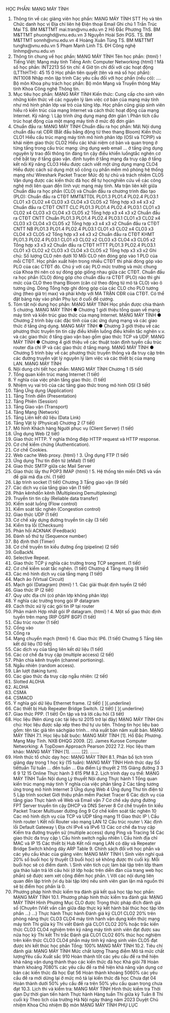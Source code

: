 HỌC PHẦN: MẠNG MÁY TÍNH
1. Thông tin về các giảng viên học phần: MẠNG MÁY TÍNH
STT Họ và tên Chức danh học vị Địa chỉ liên hệ Điện thoại Email Ghi chú 1 Trần Trúc Mai TS. BM M&TTMT mai.tran\@vnu.edu.vn
2 Hồ Đắc Phương ThS. BM M&TTMT phuonghd\@vnu.edu.vn
3 Nguyễn Hoài Sơn PGS. TS. BM M&TTMT sonnh\@vnu.edu.vn
4 Hoàng Xuân Tùng TS. BM M&TTMT tunghx\@vnu.edu.vn
5 Phạm Mạnh Linh TS. ĐH Công nghệ linhmp\@vnu.edu.vn
2. Thông tin chung về học phần: MẠNG MÁY TÍNH Tên học phần:
{html}
! Tiếng Việt: Mạng máy tính Tiếng Anh: Computer Networking
{html}
! Mã số học phần: INT2213 Số tín chỉ: 4 Giờ tín chỉ đối với các hoạt động (LTThHTH): 45 15 0 Học phần tiên quyết (tên và mã số học phần): INT1008 Nhập môn lập
trình Các yêu cầu đối với học phần (nếu có): \.... Bộ môn Khoa phụ trách học phần: Bộ môn Mạng và Truyền thông Máy
tính Khoa Công nghệ Thông tin.
3. Mục tiêu học phần: MẠNG MÁY TÍNH
Kiến thức: Cung cấp cho sinh viên những kiến thức về các nguyên lý
làm việc cơ bản của mạng máy tính như mô hình phân lớp vai trò của từng
lớp. Học phần cũng giúp sinh viên hiểu rõ kiến trúc của mạng Internet và
cách thức hoạt động của mạng Internet.
Kỹ năng:
\ Lập trình ứng dụng mạng đơn giản
\ Phân tích cấu trúc hoạt động của một mạng máy tính ở mức độ đơn giản
4. Chuẩn đầu ra: MẠNG MÁY TÍNH
Chuẩn đầu ra học phần: Mã\ Nội dung chuẩn đầu ra\ CĐR (Bắt đầu bằng động từ theo thang Bloom) Kiến thức CLO1 Hiểu cấu trúc mạng máy tính mô hình phân lớp (OSI và TCPIP) và khái niệm giao thức CLO2 Hiểu các khái niệm cơ bản và quan trọng ở từng tầng trong cấu trúc mạng: ứng dụng web email ... ở tầng ứng dụng nguyên lý trao đổi thông tin đáng tin cậy điều khiển luồngtắc nghẽn cơ chế bắt tay ở tầng giao vận. định tuyến ở tầng mạng đa truy cập ở tầng kết nối Kỹ năng CLO3 Hiểu được cách viết một ứng dụng mạng CLO4 Hiểu được cách sử dụng một số công cụ phần mềm mô phỏng hệ thống mạng như Wireshark Packet Tracer Mức độ tự chủ và trách nhiệm CLO5 Vận dụng được các kiến thức đã học để tự họcnghiên cứu về các công nghệ mới liên quan đến lĩnh vực mạng máy tính. Ma trận liên kết giữa Chuẩn đầu ra học phần (CLO) và Chuẩn đầu ra
chương trình đào tạo (PLO):
Chuẩn đầu ra CTĐT MMT&TTDL PLO1.3 PLO1.4 PLO2.4 PLO3.1
CLO1 x3
CLO2 x4
CLO3 x3
CLO4 x3
CLO5 x2
Tổng hợp x3 x4 x3 x2
Chuẩn đầu ra CTĐT CNTT CLC PLO1.3 PLO1.4 PLO2.4 PLO3.1
CLO1 x3
CLO2 x4
CLO3 x3
CLO4 x3
CLO5 x2
Tổng hợp x3 x4 x3 x2
Chuẩn đầu ra CTĐT CNTT Chuẩn PLO1.3 PLO1.4 PLO2.4 PLO3.1
CLO1 x3
CLO2 x4
CLO3 x3
CLO4 x3
CLO5 x2
Tổng hợp x3 x4 x3 x2
Chuẩn đầu ra CTĐT CNTT NB PLO1.3 PLO1.4 PLO2.4 PLO3.1
CLO1 x3
CLO2 x4
CLO3 x3
CLO4 x3
CLO5 x2
Tổng hợp x3 x4 x3 x2
Chuẩn đầu ra CTĐT KHMT PLO1.3 PLO2.4 PLO3.1
CLO1 x3
CLO2 x2
CLO3 x3
CLO4 x3
CLO5 x2
Tổng hợp x3 x3 x2
Chuẩn đầu ra CTĐT HTTT PLO1.3 PLO2.4 PLO3.1
CLO1 x3
CLO2 x2
CLO3 x3
CLO4 x3
CLO5 x2
Tổng hợp x3 x3 x2
Ghi chú: Số lượng CLO nên dưới 10 Mỗi CLO nên đóng góp vào 1 PLO của mỗi CTĐT. Học phần xuất hiện trong nhiều CTĐT thì phải đóng góp vào PLO của các CTĐT đó. Chú ý với các PLO mức trường và mức chung của Khoa thì nên có sự đóng góp giống nhau giữa các CTĐT. Chuẩn đầu ra học phần (CLO) đóng góp cho chuẩn đầu ra CTĐT (PLO) nào thì ghi mức của CLO theo thang Bloom (căn cứ theo động từ mô tả CLO) vào ô tương ứng. Dòng Tổng hợp ghi đóng góp của các CLO cho PLO tương ứng (theo giá trị max) và phải khớp với MA TRẬN CĐR của CTĐT. Có thể đặt bảng này vào phần Phụ lục ở cuối đề cương.
5. Tóm tắt nội dung học phần: MẠNG MÁY TÍNH
Học phần được chia thành 5 chương. MẠNG MÁY TÍNH
● Chương 1 giới thiệu tổng quan về mạng máy tính và kiến trúc giao thức của mạng Internet. MẠNG MÁY TÍNH
● Chương 2 trình bày các đặc tính của các ứng dụng mạng và các giao thức ở tầng ứng dụng. MẠNG MÁY TÍNH
● Chương 3 giới thiệu về các phương thức truyền tin tin cậy điều khiển luồng điều khiển tắc nghẽn v.v. và các giao thức ở tầng giao vận bao gồm giao thức TCP và UDP. MẠNG MÁY TÍNH
● Chương 4 giới thiệu về các thuật toán định tuyến cấu trúc router địa chỉ IP và các giao thức ở tầng mạng. MẠNG MÁY TÍNH
● Chương 5 trình bày về các phương thức truyền thông và đa truy cập trên các đường truyền vật lý nguyên lý làm việc và các thiết bị của mạng LAN. MẠNG MÁY TÍNH
6. Nội dung chi tiết học phần: MẠNG MÁY TÍNH
Chương 1 (5 tiết)
1. Tổng quan kiến trúc mạng Internet (1 tiết)
2. Ý nghĩa của việc phân tầng giao thức. (1 tiết)
3. Nhiệm vụ vai trò của các tầng giao thức trong mô hình OSI (3 tiết)
1. Tầng Ứng dụng (Application)
2. Tầng Trình diễn (Presentation)
3. Tầng Phiên (Session)
4. Tầng Giao vận (Transport)
5. Tầng Mạng (Network)
6. Tầng Liên kết dữ liệu (Data Link)
7. Tầng Vật lý (Physical)
Chương 2 (7 tiết)
1. Mô hình Khách hàng Người phục vụ (Client Server) (1 tiết)
2. Ứng dụng Web (2 tiết)
1. Giao thức HTTP. Ý nghĩa thông điệp HTTP request và HTTP response.
2. Cơ chế kiểm chứng (Authentication).
3. Cơ chế Cookies.
4. Web cache Web proxy.
{html}
! 3. Ứng dụng FTP (1 tiết)
4. Ứng dụng Thư tín điện tử (eMail) (1 tiết)
1. Giao thức SMTP giữa các Mail Server
2. Giao thức lấy thư POP3 IMAP
{html}
! 5. Hệ thống tên miền DNS và vấn đề giải mã địa chỉ. (1 tiết)
6. Lập trình socket (1 tiết)
Chương 3 Tầng giao vận (9 tiết)
1. Các dịch vụ của tầng giao vận (1 tiết)
1. Phân kênhdồn kênh (Multiplexing Demultiplexing)
2. Truyền tin tin cậy (Reliable data transfer)
3. Kiểm soát luồng (Flow control)
4. Kiểm soát tắc nghẽn (Congestion control)
2. Giao thức UDP (1 tiết)
3. Cơ chế xây dựng đường truyền tin cậy (3 tiết)
1. Kiểm tra lỗi (Checksum)
2. Phản hồi ACKNAK (Feedback)
3. Đánh số thứ tự (Sequence number)
4. Bộ định thời (Timer)
4. Cơ chế truyền tin kiểu đường ống (pipeline) (2 tiết)
1. GoBackN.
2. Selective Repeat.
3. Giao thức TCP ý nghĩa các trường trong TCP segment. (1 tiết)
4. Cơ chế kiểm soát tắc nghẽn. (1 tiết)
Chương 4 Tầng mạng (8 tiết)
1. Các mô hình dịch vụ của tầng mạng (1 tiết)
1. Mạch ảo (Virtual Circuit)
2. Mạch gói (Datagram)
{html}
! 1. Các giải thuật định tuyến (2 tiết)
2. Giao thức IP (2 tiết)
1. Quy ước địa chỉ (có phân lớp không phân lớp)
2. Ý nghĩa các trường trong gói IP datagram
3. Cách thức xử lý các gói tin IP tại router
4. Phân mảnh Hợp nhất gói IP datagram.
{html}
! 4. Một số giao thức định tuyến trên mạng (RIP OSPF BGP) (1 tiết)
5. Cấu trúc router (1 tiết)
1. Cổng vào
2. Cổng ra
3. Mạng chuyển mạch
{html}
! 6. Giao thức IP6. (1 tiết)
Chương 5 Tầng liên kết dữ liệu (10 tiết)
1. Các dịch vụ của tầng liên kết dữ liệu (1 tiết)
2. Các cơ chế đa truy cập (multiple access) (2 tiết)
1. Phân chia kênh truyền (channel portioning).
2. Ngẫu nhiên (random access).
3. Lần lượt (taking turn).
3. Các giao thức đa truy cập ngẫu nhiên: (2 tiết)
1. Slotted ALOHA
2. ALOHA
3. CSMA
4. CSMACD
4. Ý nghĩa gói dữ liệu Ethernet frame. (2 tiết) [ ]{.underline}
5. Các thiết bị Hub Repeater Bridge Switch. (2 tiết) [ ]{.underline}
6. Giao thức PPP. (1 tiết)
Ôn tập và trả lời câu hỏi (3 tiết)
7. Học liệu (Nên dùng các tài liệu từ 2015 trở lại đây) MẠNG MÁY TÍNH
Ghi chú: Học liệu được sắp xếp theo thứ tự ưu tiên. Thông tin học liệu bao gồm: tên tác giả tên sáchgiáo trình... nhà xuất bản năm xuất bản. MẠNG MÁY TÍNH
7.1. Học liệu bắt buộc: MẠNG MÁY TÍNH \[1\]. Hồ Đắc Phương. Mạng Máy Tính. NXB ĐHQG 2009.
\[2\]. James Kurose Computer Networking: A TopDown Approach Pearson
2022
7.2. Học liệu tham khảo: MẠNG MÁY TÍNH \[1\]. ...\....
\[2\]. ...\....
8. Hình thức tổ chức dạy học: MẠNG MÁY TÍNH
8.1. Phân bổ lịch trình giảng dạy trong 1 học kỳ (15 tuần): MẠNG MÁY TÍNH Hình thức dạy Số tiếttuần Từ tuần ... đến tuần ... Địa điểm Lý thuyết 2 115 Giảng đường
3 3 6 9 12 15 Online
Thực hành 3 615 PM
8.2. Lịch trình dạy cụ thể: MẠNG MÁY TÍNH Tuần Nội dung Lý thuyết Nội dung Thực hành 1 Tổng quan kiến trúc mạng máy tính Ý nghĩa của việc phân tầng 2 Các tầng tương ứng trong mô hình Internet 3 Ứng dụng Web 4 Ứng dụng Thư tín điện tử 5 Lập trình socket Giới thiệu phần mềm Packet Tracer 6 Các dịch vụ của tầng giao Thực hành về Web và Email vận 7 Cơ chế xây dựng đường FPT Server truyền tin cậy DHCP và DNS Server 8 Cơ chế truyền tin kiểu Packet Tracer Multiuser đường ống 9 Cơ chế kiểm soát tắc nghẽn 10 Các mô hình dịch vụ của TCP và UDP tầng mạng 11 Giao thức IP \ Cấu hình router \ Kết nối Router vào mạng LAN 12 Cấu trúc router \ Xác định lỗi Default Gateway \ Địa chỉ IPv4 và IPv6 13 Các cơ chế đa truy cập Kiểm tra đường truyền sử (multiple access) dụng Ping và Tracing 14 Các giao thức đa truy cập \ Cấu hình switch ngẫu nhiên \ Cấu hình địa chỉ MAC và IP 15 Các thiết bị Hub Kết nối mạng LAN có dây và Repeater Bridge Switch không dây ARP Table 9. Chính sách đối với học phần và các yêu cầu khác của giảng viên: MẠNG MÁY TÍNH
\ Sinh viên nghỉ quá 20% số buổi học lý thuyết (3 buổi học) sẽ không
được thi cuối kỳ. Mỗi buổi học sẽ có điểm danh.
\ Sinh viên tích cực làm bài tập trên lớp tham gia thảo luận trả lời
câu hỏi (ở lớp hoặc trên diễn đàn của trang web học phần) sẽ được xem
xét cộng điểm học phần.
\ Với các nội dung liên quan đến lập trình (ví dụ bài tập lớn) nếu sinh
viên gian lận mã nguồn thì sẽ bị điểm học phần là 0.
10. Phương pháp hình thức kiểm tra đánh giá kết quả học tập học phần: MẠNG MÁY TÍNH
10.1. Phương pháp hình thức kiểm tra đánh giá: MẠNG MÁY TÍNH Hình Phương Mục CLO được Trọng thức pháp đích đánh giá số (Chuyên (Viết vấn cần giữa đáp thực kỳ kết hành bài thúc học tập lớn phần ...) ...) Thực hành Thực hành Đánh giá kỹ CLO1 CLO2 20% trên phòng năng thực CLO3 CLO4 máy tính hành vận dụng kiến thức mạng máy tính Thi giữa kỳ Thi viết Đánh giá CLO1 CLO2 20% hoặc trắc kiến thức CLO3 CLO4 nghiệm trên kỹ năng máy tính sinh viên đạt được sau nửa học kỳ Thi kết Thi trắc Đánh giá CLO1 CLO2 60% thúc học nghiệm trên kiến thức CLO3 CLO4 phần máy tính kỹ năng sinh viên CLO5 đạt được khi kết thúc học phần Tổng: 100% MẠNG MÁY TÍNH 10.2. Tiêu chí đánh giá: MẠNG MÁY TÍNH Mức chất lượng Thang điểm Mô tả mức chất lượngYêu cầu Xuất sắc 910 Hoàn thành tốt các yêu cầu đề ra thể hiện khả năng vận dụng thành thạo các kiến thức đã học
Khá giỏi 78 Hoàn thành khoảng 7080% các yêu cầu đề ra thể hiện khả năng vận dụng cơ bản các kiến thức đã học
Đạt 56 Hoàn thành khoảng 5060% các yêu cầu đề ra mới dừng lại ở mức mô tả lại kiến thức đã học
Chưa đạt 04 Hoàn thành dưới 50% yêu cầu đề ra trên 50% yêu cầu quan trọng chưa đạt
10.3. Lịch thi và kiểm tra: MẠNG MÁY TÍNH Hình thức kiểm tra Thời gian Dự thời gian tiến hành Thực hành Hàng tuần
Thi giữa kỳ Tuần 8
Thi cuối kỳ Theo lịch của trường
Hà Nội ngày tháng năm 2023 Duyệt Chủ nhiệm Khoa Chủ nhiệm Bộ môn MẠNG MÁY TÍNH
PHỤ LỤC